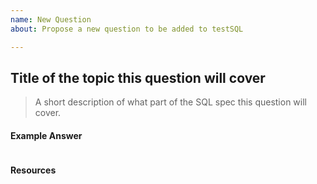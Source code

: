 ```yaml
---
name: New Question
about: Propose a new question to be added to testSQL

---
```


## Title of the topic this question will cover
> A short description of what part of the SQL spec this question will cover.

#### Example Answer
```sql

```

#### Resources
